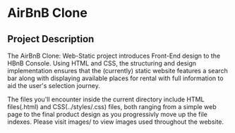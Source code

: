 # AirBnB Clone

## Project Description
The AirBnB Clone: Web-Static project introduces Front-End design to the HBnB Console. Using HTML and CSS, the
structuring and design implementation ensures that the (currently) static website features a search bar along
with displaying available places for rental with full information to aid the user's selection journey.

The files you'll encounter inside the current directory include HTML files(.html) and CSS(../styles/.css) files,
both ranging from a simple web page to the final product design as you progressivly move up the file indexes. Please
visit images/ to view images used throughout the website.

